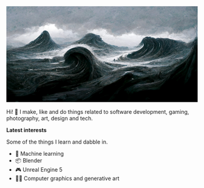 <img src="https://raw.githubusercontent.com/nightgrey/nightgrey/main/cover.jpg" alt="Waves" />

<!--
<a href="//discordapp.com/users/108888888888888888">![Discord](
https://dcbadge.vercel.app/api/shield/131736536743018496)</a>
-->


Hi! 👋 I make, like and do things related to software development, gaming, photography, art, design and tech.

**Latest interests**

Some of the things I learn and dabble in.

- 🤖 Machine learning
- 📦 Blender
- 🎮 Unreal Engine 5
- 👨‍🎨 Computer graphics and generative art

<!--
**Social**

- <a href="https://discordapp.com/users/108888888888888888"><img width=16 height=16 src="https://raw.githubusercontent.com/nightgrey/nightgrey/main/discord.svg" /></a> <a href="https://discordapp.com/users/108888888888888888">grey#0008</a>
- <a rel="me" href="https://greys.place/@grey"><img width=16 height=16 src="https://raw.githubusercontent.com/nightgrey/nightgrey/main/mastodon.svg" /></a> <a rel="me" href="https://greys.place/@grey">grey@greys.place</a>
-->
